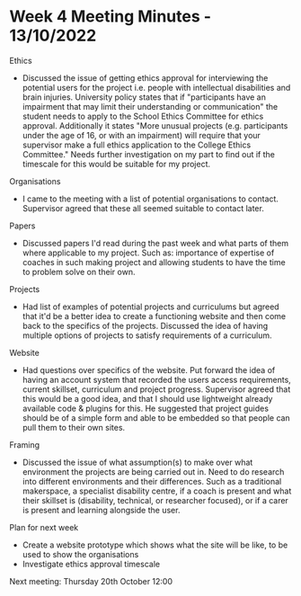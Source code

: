 # Week 4 Meeting Minutes - 13/10/2022
Ethics
* Discussed the issue of getting ethics approval for interviewing the potential users for the project i.e. people with intellectual disabilities and brain injuries. University policy states that if "participants have an impairment that may limit their understanding or communication" the student needs to apply to the School Ethics Committee for ethics approval. Additionally it states "More unusual projects (e.g. participants under the age of 16, or with an impairment) will require that your supervisor make a full ethics application to the College Ethics Committee." Needs further investigation on my part to find out if the timescale for this would be suitable for my project.

Organisations
* I came to the meeting with a list of potential organisations to contact. Supervisor agreed that these all seemed suitable to contact later. 

Papers
* Discussed papers I'd read during the past week and what parts of them where applicable to my project. Such as: importance of expertise of coaches in such making project and allowing students to have the time to problem solve on their own. 

Projects
* Had list of examples of potential projects and curriculums but agreed that it'd be a better idea to create a functioning website and then come back to the specifics of the projects. Discussed the idea of having multiple options of projects to satisfy requirements of a curriculum. 

Website
* Had questions over specifics of the website. Put forward the idea of having an account system that recorded the users access requirements, current skillset, curriculum and project progress. Supervisor agreed that this would be a good idea, and that I should use lightweight already available code & plugins for this. He suggested that project guides should be of a simple form and able to be embedded so that people can pull them to their own sites. 

Framing
* Discussed the issue of what assumption(s) to make over what environment the projects are being carried out in. Need to do research into different environments and their differences. Such as a traditional makerspace, a specialist disability centre, if a coach is present and what their skillset is (disability, technical, or researcher focused), or if a carer is present and learning alongside the user. 

Plan for next week
* Create a website prototype which shows what the site will be like, to be used to show the organisations
* Investigate ethics approval timescale

Next meeting: Thursday 20th October 12:00
